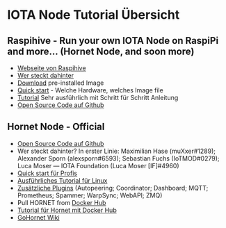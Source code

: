 
# IOTA Node Tutorial Übersicht

## Raspihive - Run your own IOTA Node on RaspiPi and more... (Hornet Node, and soon more)
- [Webseite von Raspihive](https://raspihive.org/#/)
- [Wer steckt dahinter](https://raspihive.org/#/about)
- [Download](https://raspihive.org/#/download) pre-installed Image
- [Quick start](https://docs.raspihive.org/docs/quickstart.html) - Welche Hardware, welches Image file
- [Tutorial](https://docs.raspihive.org/docs/install#45-first-start-of-raspihive-and-installation-of-the-hornet-node) Sehr ausführlich mit Schritt für Schritt Anleitung
- [Open Source Code auf Github](https://github.com/Raspihive/raspihive)

## Hornet Node - Official
- [Open Source Code auf Github](https://github.com/gohornet/hornet)
- Wer steckt dahinter? In erster Linie: Maximilian Hase (muXxer#1289); Alexander Sporn (alexsporn#6593); Sebastian Fuchs (IoTMOD#0279); Luca Moser — IOTA Foundation (Luca Moser [IF]#4960)
- [Quick start für Profis](https://github.com/gohornet/hornet#installation)
- [Ausführliches Tutorial für Linux](https://github.com/gohornet/hornet/wiki/Tutorials%3A-Linux%3A-Install-HORNET)
- [Zusätzliche Plugins](https://github.com/gohornet/hornet/wiki/Plugins) (Autopeering; Coordinator; Dashboard; MQTT; Prometheus; Spammer; WarpSync; WebAPI; ZMQ)
- Pull HORNET from [Docker Hub](https://hub.docker.com/r/gohornet/hornet)
- [Tutorial für Hornet mit Docker Hub](https://github.com/gohornet/hornet/blob/master/docker/README.md)
- [GoHornet Wiki](https://github.com/gohornet/wiki)

